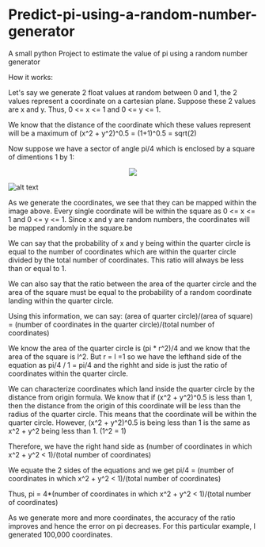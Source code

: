 # Predict-pi-using-a-random-number-generator
A small python Project to estimate the value of pi using a random number generator

How it works:

Let's say we generate 2 float values at random between 0 and 1, the 2 values represent a coordinate on a cartesian plane.
Suppose these 2 values are x and y. Thus, 0 <= x <= 1 and 0 <= y <= 1.

We know that the distance of the coordinate which these values represent will be a maximum of (x^2 + y^2)^0.5 = (1+1)^0.5 = sqrt(2)

Now suppose we have a sector of angle pi/4 which is enclosed by a square of dimentions 1 by 1:


<p align="center">
  <img src="https://aquantumofknowledge.files.wordpress.com/2011/03/circle1.png">
</p>

![alt text](https://aquantumofknowledge.files.wordpress.com/2011/03/circle1.png)

As we generate the coordinates, we see that they can be mapped within the image above. Every single coordinate will be within the square as 0 <= x <= 1 and 0 <= y <= 1. Since x and y are random numbers, the coordinates will be mapped randomly in the square.be

We can say that the probability of x and y being within the quarter circle is equal to the number of coordinates which are within the quarter circle divided by the total number of coordinates. This ratio will always be less than or equal to 1.

We can also say that the ratio between the area of the quarter circle and the area of the square must be equal to the probability of a random coordinate landing within the quarter circle.

Using this information, we can say:
(area of quarter circle)/(area of square) = (number of coordinates in the quarter circle)/(total number of coordinates)

We know the area of the quarter circle is (pi * r^2)/4 and we know that the area of the square is l^2. But r = l =1 so we have the lefthand side of the equation as pi/4 / 1 = pi/4 and the righht and side is just the ratio of coordinates within the quarter circle.

We can characterize coordinates which land inside the quarter circle by the distance from origin formula. We know that if (x^2 + y^2)^0.5 is less than 1, then the distance from the origin of this coordinate will be less than the radius of the quarter circle. This means that the coordinate will be within the quarter circle. However, (x^2 + y^2)^0.5 is being less than 1 is the same as x^2 + y^2 being less than 1. (1^2 = 1)

Therefore, we have the right hand side as (number of coordinates in which x^2 + y^2 < 1)/(total number of coordinates)

We equate the 2 sides of the equations and we get pi/4 = (number of coordinates in which x^2 + y^2 < 1)/(total number of coordinates)

Thus, pi = 4*(number of coordinates in which x^2 + y^2 < 1)/(total number of coordinates)

As we generate more and more coordinates, the accuracy of the ratio improves and hence the error on pi decreases. For this particular example, I generated 100,000 coordinates.
